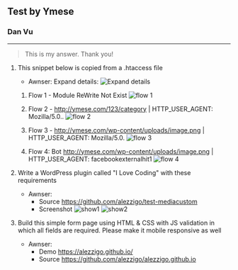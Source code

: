 ## Test by Ymese
### Dan Vu
-----
> This is my answer. Thank you!

1. This snippet below is copied from a .htaccess file
    
    - Awnser: Expand details:
        ![Expand details][logo]


    1. Flow 1 - Module ReWrite Not Exist
        ![flow 1][case1]

    
    2. Flow 2 - http://ymese.com/123/category | HTTP_USER_AGENT: Mozilla/5.0..
        ![flow 2][case2]
    

    3. Flow 3 - http://ymese.com/wp-content/uploads/image.png | HTTP_USER_AGENT: Mozilla/5.0.
        ![flow 3][case3]
    

    4. Flow 4: Bot  http://ymese.com/wp-content/uploads/image.png | HTTP_USER_AGENT: facebookexternalhit1
        ![flow 4][case4]

[logo]: https://alezzigo.github.io/assets/images/expand-details.png "Expand details"
[case1]: https://alezzigo.github.io/assets/images/case1.png "Case 1"
[case2]: https://alezzigo.github.io/assets/images/case2.png "Case 2"
[case3]: https://alezzigo.github.io/assets/images/case3.png "Case 3"
[case4]: https://alezzigo.github.io/assets/images/case4.png "Case 4"


2. Write a WordPress plugin called "I Love Coding" with these requirements

    - Awnser: 
        - Source https://github.com/alezzigo/test-mediacustom
        - Screenshot
        ![show1][show1]
        ![show2][show2]

[show1]: https://alezzigo.github.io/assets/images/show1.png "show1"
[show2]: https://alezzigo.github.io/assets/images/show2.png "show2"

3. Build this simple form page using HTML & CSS with JS validation in which all
fields are required. Please make it mobile responsive as well

    - Awnser:
        - Demo https://alezzigo.github.io/
        - Source https://github.com/alezzigo/alezzigo.github.io
